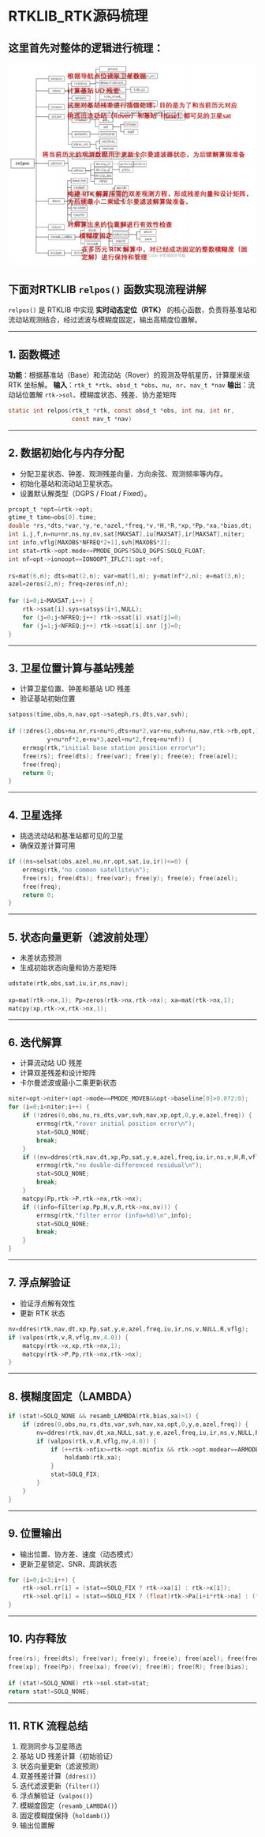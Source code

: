 # RTKLIB_RTK源码梳理
## 这里首先对整体的逻辑进行梳理：

![替代文字](RTK_relpos.png)

## 下面对RTKLIB `relpos()` 函数实现流程讲解

`relpos()` 是 RTKLIB 中实现 **实时动态定位（RTK）** 的核心函数，负责将基准站和流动站观测结合，经过滤波与模糊度固定，输出高精度位置解。

---

## 1. 函数概述

**功能**：根据基准站（Base）和流动站（Rover）的观测及导航星历，计算厘米级 RTK 坐标解。
**输入**：`rtk_t *rtk`、`obsd_t *obs`、`nu, nr`、`nav_t *nav`
**输出**：流动站位置解 `rtk->sol`、模糊度状态、残差、协方差矩阵

```c
static int relpos(rtk_t *rtk, const obsd_t *obs, int nu, int nr,
                  const nav_t *nav)
```

---

## 2. 数据初始化与内存分配

- 分配卫星状态、钟差、观测残差向量、方向余弦、观测频率等内存。
- 初始化基站和流动站卫星状态。
- 设置默认解类型（DGPS / Float / Fixed）。

```c
prcopt_t *opt=&rtk->opt;
gtime_t time=obs[0].time;
double *rs,*dts,*var,*y,*e,*azel,*freq,*v,*H,*R,*xp,*Pp,*xa,*bias,dt;
int i,j,f,n=nu+nr,ns,ny,nv,sat[MAXSAT],iu[MAXSAT],ir[MAXSAT],niter;
int info,vflg[MAXOBS*NFREQ*2+1],svh[MAXOBS*2];
int stat=rtk->opt.mode<=PMODE_DGPS?SOLQ_DGPS:SOLQ_FLOAT;
int nf=opt->ionoopt==IONOOPT_IFLC?1:opt->nf;

rs=mat(6,n); dts=mat(2,n); var=mat(1,n); y=mat(nf*2,n); e=mat(3,n);
azel=zeros(2,n); freq=zeros(nf,n);

for (i=0;i<MAXSAT;i++) {
    rtk->ssat[i].sys=satsys(i+1,NULL);
    for (j=0;j<NFREQ;j++) rtk->ssat[i].vsat[j]=0;
    for (j=1;j<NFREQ;j++) rtk->ssat[i].snr [j]=0;
}
```

---

## 3. 卫星位置计算与基站残差

- 计算卫星位置、钟差和基站 UD 残差
- 验证基站初始位置

```c
satposs(time,obs,n,nav,opt->sateph,rs,dts,var,svh);

if (!zdres(1,obs+nu,nr,rs+nu*6,dts+nu*2,var+nu,svh+nu,nav,rtk->rb,opt,1,
           y+nu*nf*2,e+nu*3,azel+nu*2,freq+nu*nf)) {
    errmsg(rtk,"initial base station position error\n");
    free(rs); free(dts); free(var); free(y); free(e); free(azel);
    free(freq);
    return 0;
}
```

---

## 4. 卫星选择

- 挑选流动站和基准站都可见的卫星
- 确保双差计算可用

```c
if ((ns=selsat(obs,azel,nu,nr,opt,sat,iu,ir))<=0) {
    errmsg(rtk,"no common satellite\n");
    free(rs); free(dts); free(var); free(y); free(e); free(azel);
    free(freq);
    return 0;
}
```

---

## 5. 状态向量更新（滤波前处理）

- 未差状态预测
- 生成初始状态向量和协方差矩阵

```c
udstate(rtk,obs,sat,iu,ir,ns,nav);

xp=mat(rtk->nx,1); Pp=zeros(rtk->nx,rtk->nx); xa=mat(rtk->nx,1);
matcpy(xp,rtk->x,rtk->nx,1);
```

---

## 6. 迭代解算

- 计算流动站 UD 残差
- 计算双差残差和设计矩阵
- 卡尔曼滤波或最小二乘更新状态

```c
niter=opt->niter+(opt->mode==PMODE_MOVEB&&opt->baseline[0]>0.0?2:0);
for (i=0;i<niter;i++) {
    if (!zdres(0,obs,nu,rs,dts,var,svh,nav,xp,opt,0,y,e,azel,freq)) {
        errmsg(rtk,"rover initial position error\n");
        stat=SOLQ_NONE;
        break;
    }
    if ((nv=ddres(rtk,nav,dt,xp,Pp,sat,y,e,azel,freq,iu,ir,ns,v,H,R,vflg))<1) {
        errmsg(rtk,"no double-differenced residual\n");
        stat=SOLQ_NONE;
        break;
    }
    matcpy(Pp,rtk->P,rtk->nx,rtk->nx);
    if ((info=filter(xp,Pp,H,v,R,rtk->nx,nv))) {
        errmsg(rtk,"filter error (info=%d)\n",info);
        stat=SOLQ_NONE;
        break;
    }
}
```

---

## 7. 浮点解验证

- 验证浮点解有效性
- 更新 RTK 状态

```c
nv=ddres(rtk,nav,dt,xp,Pp,sat,y,e,azel,freq,iu,ir,ns,v,NULL,R,vflg);
if (valpos(rtk,v,R,vflg,nv,4.0)) {
    matcpy(rtk->x,xp,rtk->nx,1);
    matcpy(rtk->P,Pp,rtk->nx,rtk->nx);
}
```

---

## 8. 模糊度固定（LAMBDA）

```c
if (stat!=SOLQ_NONE && resamb_LAMBDA(rtk,bias,xa)>1) {
    if (zdres(0,obs,nu,rs,dts,var,svh,nav,xa,opt,0,y,e,azel,freq)) {
        nv=ddres(rtk,nav,dt,xa,NULL,sat,y,e,azel,freq,iu,ir,ns,v,NULL,R,vflg);
        if (valpos(rtk,v,R,vflg,nv,4.0)) {
            if (++rtk->nfix>=rtk->opt.minfix && rtk->opt.modear==ARMODE_FIXHOLD) {
                holdamb(rtk,xa);
            }
            stat=SOLQ_FIX;
        }
    }
}
```

---

## 9. 位置输出

- 输出位置、协方差、速度（动态模式）
- 更新卫星锁定、SNR、周跳状态

```c
for (i=0;i<3;i++) {
    rtk->sol.rr[i] = (stat==SOLQ_FIX ? rtk->xa[i] : rtk->x[i]);
    rtk->sol.qr[i] = (stat==SOLQ_FIX ? (float)rtk->Pa[i+i*rtk->na] : (float)rtk->P[i+i*rtk->nx]);
}
```

---

## 10. 内存释放

```c
free(rs); free(dts); free(var); free(y); free(e); free(azel); free(freq);
free(xp); free(Pp); free(xa); free(v); free(H); free(R); free(bias);

if (stat!=SOLQ_NONE) rtk->sol.stat=stat;
return stat!=SOLQ_NONE;
```

---

## 11. RTK 流程总结

1. 观测同步与卫星筛选  
2. 基站 UD 残差计算（初始验证）  
3. 状态向量更新（滤波预测）  
4. 双差残差计算（`ddres()`）  
5. 迭代滤波更新（`filter()`）  
6. 浮点解验证（`valpos()`）  
7. 模糊度固定（`resamb_LAMBDA()`）  
8. 固定模糊度保持（`holdamb()`）  
9. 输出位置解  


